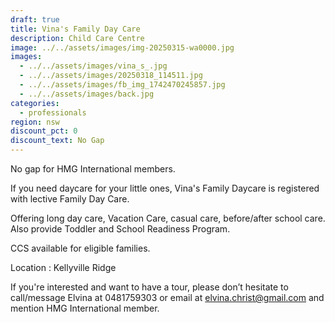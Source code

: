```yaml
---
draft: true
title: Vina's Family Day Care
description: Child Care Centre
image: ../../assets/images/img-20250315-wa0000.jpg
images:
  - ../../assets/images/vina_s_.jpg
  - ../../assets/images/20250318_114511.jpg
  - ../../assets/images/fb_img_1742470245857.jpg
  - ../../assets/images/back.jpg
categories:
  - professionals
region: nsw
discount_pct: 0
discount_text: No Gap
---
```

No gap for HMG International members. 

If you need daycare for your little ones, Vina's Family Daycare is registered with lective Family Day Care. 

Offering long day care, Vacation Care, casual care, before/after school care. Also provide Toddler and School Readiness Program.

CCS available for eligible families.

Location : Kellyville Ridge 

If you're interested and want to have a tour, please don’t hesitate to call/message Elvina at 0481759303 or email at elvina.christ@gmail.com and mention HMG International member.
